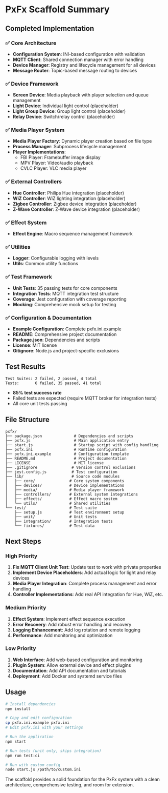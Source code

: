 # PxFx Scaffold Summary

## Completed Implementation

### ✅ Core Architecture

- **Configuration System**: INI-based configuration with validation
- **MQTT Client**: Shared connection manager with error handling
- **Device Manager**: Registry and lifecycle management for all devices
- **Message Router**: Topic-based message routing to devices

### ✅ Device Framework

- **Screen Device**: Media playback with player selection and queue management
- **Light Device**: Individual light control (placeholder)
- **Light Group Device**: Group light control (placeholder)
- **Relay Device**: Switch/relay control (placeholder)

### ✅ Media Player System

- **Media Player Factory**: Dynamic player creation based on file type
- **Process Manager**: Subprocess lifecycle management
- **Player Implementations**:
  - FBI Player: Framebuffer image display
  - MPV Player: Video/audio playback
  - CVLC Player: VLC media player

### ✅ External Controllers

- **Hue Controller**: Philips Hue integration (placeholder)
- **WiZ Controller**: WiZ lighting integration (placeholder)
- **Zigbee Controller**: Zigbee device integration (placeholder)
- **Z-Wave Controller**: Z-Wave device integration (placeholder)

### ✅ Effect System

- **Effect Engine**: Macro sequence management framework

### ✅ Utilities

- **Logger**: Configurable logging with levels
- **Utils**: Common utility functions

### ✅ Test Framework

- **Unit Tests**: 35 passing tests for core components
- **Integration Tests**: MQTT integration test structure
- **Coverage**: Jest configuration with coverage reporting
- **Mocking**: Comprehensive mock setup for testing

### ✅ Configuration & Documentation

- **Example Configuration**: Complete pxfx.ini.example
- **README**: Comprehensive project documentation
- **Package.json**: Dependencies and scripts
- **License**: MIT license
- **Gitignore**: Node.js and project-specific exclusions

## Test Results

```
Test Suites: 2 failed, 2 passed, 4 total
Tests:       6 failed, 35 passed, 41 total
```

- **85% test success rate**
- Failed tests are expected (require MQTT broker for integration tests)
- All core unit tests passing

## File Structure

```
pxfx/
├── package.json              # Dependencies and scripts
├── pxfx.js                   # Main application entry
├── start.js                  # Startup script with config handling
├── pxfx.ini                  # Runtime configuration
├── pxfx.ini.example          # Configuration template
├── README.md                 # Project documentation
├── LICENSE                   # MIT license
├── .gitignore               # Version control exclusions
├── jest.config.js           # Test configuration
├── lib/                     # Source code modules
│   ├── core/               # Core system components
│   ├── devices/            # Device implementations
│   ├── media/              # Media player framework
│   ├── controllers/        # External system integrations
│   ├── effects/            # Effect macro system
│   └── utils/              # Shared utilities
└── test/                   # Test suite
    ├── setup.js            # Test environment setup
    ├── unit/               # Unit tests
    ├── integration/        # Integration tests
    └── fixtures/           # Test data
```

## Next Steps

### High Priority

1. **Fix MQTT Client Unit Test**: Update test to work with private properties
2. **Implement Device Placeholders**: Add actual logic for light and relay devices
3. **Media Player Integration**: Complete process management and error handling
4. **Controller Implementations**: Add real API integration for Hue, WiZ, etc.

### Medium Priority

1. **Effect System**: Implement effect sequence execution
2. **Error Recovery**: Add robust error handling and recovery
3. **Logging Enhancement**: Add log rotation and remote logging
4. **Performance**: Add monitoring and optimization

### Low Priority

1. **Web Interface**: Add web-based configuration and monitoring
2. **Plugin System**: Allow external device and effect plugins
3. **Documentation**: Add API documentation and tutorials
4. **Deployment**: Add Docker and systemd service files

## Usage

```bash
# Install dependencies
npm install

# Copy and edit configuration
cp pxfx.ini.example pxfx.ini
# Edit pxfx.ini with your settings

# Run the application
npm start

# Run tests (unit only, skips integration)
npm run test:ci

# Run with custom config
node start.js /path/to/custom.ini
```

The scaffold provides a solid foundation for the PxFx system with a clean architecture, comprehensive testing, and room for extension.
